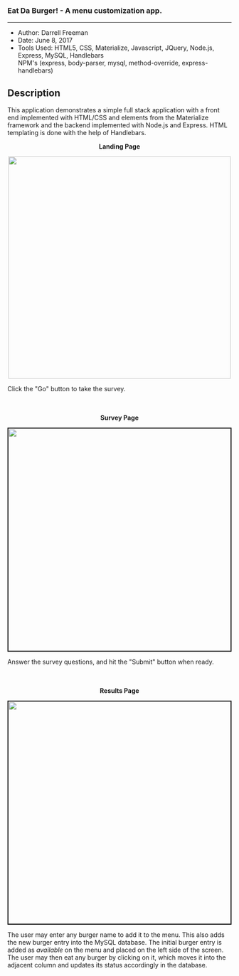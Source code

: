 ### Eat Da Burger! - A menu customization app.
***

- Author:  Darrell Freeman
- Date: June 8, 2017
- Tools Used:  HTML5, CSS, Materialize, Javascript, JQuery, Node.js, Express, MySQL, Handlebars</br>
NPM's (express, body-parser, mysql, method-override, express-handlebars)

## Description

This application demonstrates a simple full stack application with a front end implemented with HTML/CSS and elements from the Materialize framework and the backend implemented with Node.js and Express. HTML templating is done with the help of Handlebars.

<p align="center">
  <strong>Landing Page</strong>
</p>
<p align="center">
  <kbd>
  <img src="assets/images/screen1.png" width="500"/>
  </kbd>
</p>

Click the "Go" button to take the survey.
</br>
</br>
</br>

<p align="center">
  <strong>Survey Page</strong>
</p>
<p align="center">
  <kbd>
  <img src="app/public/images/screen2.png" width="500" border="2px solid black"/>
  </kbd>
</p>

Answer the survey questions, and hit the "Submit" button when ready.
</br>
</br>
</br>

<p align="center">
  <strong>Results Page</strong>
</p>
<p align="center">
  <kbd>
  <img src="app/public/images/screen3.png" width="500" border="2px solid black"/>
  </kbd>
</p>                                                      

The user may enter any burger name to add it to the menu. This also adds the new burger entry into the MySQL database. The initial burger entry is added as *available* on the menu and placed on the left side of the screen. The user may then eat any burger by clicking on it, which moves it into the adjacent column and updates its status accordingly in the database.
